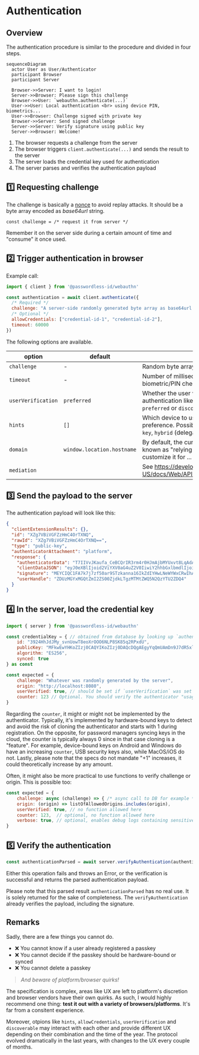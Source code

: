 Authentication
==============

Overview
--------

The authentication procedure is similar to the procedure and divided in four steps.

```mermaid
sequenceDiagram
  actor User as User/Authenticator
  participant Browser
  participant Server

  Browser->>Server: I want to login!
  Server->>Browser: Please sign this challenge
  Browser->>User: `webauthn.authenticate(...)`
  User->>User: Local authentication <br> using device PIN, biometrics...
  User->>Browser: Challenge signed with private key
  Browser->>Server: Send signed challenge
  Server->>Server: Verify signature using public key
  Server->>Browser: Welcome!
```


1. The browser requests a challenge from the server
2. The browser triggers `client.authenticate(...)` and sends the result to the server
3. The server loads the credential key used for authentication
4. The server parses and verifies the authentication payload


1️⃣ Requesting challenge
------------------------

The challenge is basically a [nonce](https://en.wikipedia.org/wiki/nonce) to avoid replay attacks. It should be a byte array encoded as *base64url* string.

```
const challenge = /* request it from server */
```

Remember it on the server side during a certain amount of time and "consume" it once used.

2️⃣ Trigger authentication in browser
-------------------------------------

Example call:

```js
import { client } from '@passwordless-id/webauthn'

const authentication = await client.authenticate({
  /* Required */
  challenge: "A server-side randomly generated byte array as base64url encoded",
  /* Optional */
  allowCredentials: ["credential-id-1", "credential-id-2"],
  timeout: 60000
})
```


The following options are available.

| option | default | description |
|--------|---------|-------------|
| `challenge` | - | Random byte array as *base64url* encoded.
| `timeout` | - | Number of milliseconds the user has to respond to the biometric/PIN check.
| `userVerification`| `preferred` | Whether the user verification (using local authentication like fingerprint, PIN, etc.) is `required`, `preferred` or `discouraged`.
| `hints` | `[]` | Which device to use as authenticator, by order of preference. Possible values: `client-device`, `security-key`, `hybrid` (delegate to smartphone).
| `domain` | `window.location.hostname` | By default, the current domain name is used. Also known as "relying party id". You may want to customize it for ...
| `mediation` | | See https://developer.mozilla.org/en-US/docs/Web/API/CredentialsContainer/get#mediation




3️⃣ Send the payload to the server
---------------------------------

The authentication payload will look like this:

```json
{
  "clientExtensionResults": {},
  "id": "XZg7VBiVGFZzHmC4OrTXNQ",
  "rawId": "XZg7VBiVGFZzHmC4OrTXNQ==",
  "type": "public-key",
  "authenticatorAttachment": "platform",
  "response": {
    "authenticatorData": "T7IIVvJKaufa_CeBCQrIR3rm4r0HJmAjbMYUxvt8LqAdAAAAAA==",
    "clientDataJSON": "eyJ0eXBlIjoid2ViYXV0aG4uZ2V0IiwiY2hhbGxlbmdlIjoiYmYxOWQ3ZjktZjk3ZS00NjEyLTg0MjYtNDYwZTExZmExOTBmIiwib3JpZ2luIjoiaHR0cHM6Ly93ZWJhdXRobi5wYXNzd29yZGxlc3MuaWQiLCJjcm9zc09yaWdpbiI6ZmFsc2V9",
    "signature": "MEYCIQC1FA7k7j7zf50ar9STzkanna16IkZdIYHwLNeWYWxCRwIhAITEOUcqnMC9_EHmjRxzoq3K-Titr3nWSZKY9n1yC_cL",
    "userHandle": "ZDUzMGYxMGQtZmI2ZS00ZjdkLTgzMTMtZWQ5N2QzYTU2ZDQ4"
  }
}
```


4️⃣ In the server, load the credential key
------------------------------------------

```js
import { server } from '@passwordless-id/webauthn' 

const credentialKey = { // obtained from database by looking up `authentication.id`
    id: "3924HhJdJMy_svnUowT8eoXrOOO6NLP8SK85q2RPxdU",
    publicKey: "MFkwEwYHKoZIzj0CAQYIKoZIzj0DAQcDQgAEgyYqQmUAmDn9J7dR5xl-HlyAA0R2XV5sgQRnSGXbLt_xCrEdD1IVvvkyTmRD16y9p3C2O4PTZ0OF_ZYD2JgTVA==",
    algorithm: "ES256",
    synced: true
} as const

const expected = {
    challenge: "Whatever was randomly generated by the server",
    origin: "http://localhost:8080",
    userVerified: true, // should be set if `userVerification` was set to `required` in the authentication options (default)
    counter: 123 // Optional. You should verify the authenticator "usage" counter increased since last time.
}
```

Regarding the `counter`, it might or might not be implemented by the authenticator.
Typically, it's implemented by hardware-bound keys to detect and avoid the risk of cloning the authenticator and starts with 1 during registration.
On the opposite, for password managers syncing keys in the cloud, the counter is typically always 0 since in that case cloning is a "feature".
For example, device-bound keys on Android and Windows do have an increasing `counter`, USB security keys also, while MacOS/iOS do not.
Lastly, please note that the specs do not mandate "+1" increases, it could theoretically increase by any amount.

Often, it might also be more practical to use functions to verify challenge or origin. This is possible too:

```js
const expected = {
    challenge: async (challenge) => { /* async call to DB for example */ return true },
    origin: (origin) => listOfAllowedOrigins.includes(origin),
    userVerified: true, // no function allowed here
    counter: 123,  // optional, no function allowed here
    verbose: true, // optional, enables debug logs containing sensitive information
}
```

5️⃣ Verify the authentication
-----------------------------

```js
const authenticationParsed = await server.verifyAuthentication(authentication, credentialKey, expected)
```

Either this operation fails and throws an Error, or the verification is successful and returns the parsed authentication payload.

Please note that this parsed result `authenticationParsed` has no real use. It is solely returned for the sake of completeness. The `verifyAuthentication` already verifies the payload, including the signature.




Remarks
-------

Sadly, there are a few things you cannot do.

- ❌ You cannot know if a user already registered a passkey
- ❌ You cannot decide if the passkey should be hardware-bound or synced
- ❌ You cannot delete a passkey

> *And beware of platform/browser quirks!*

The specification is complex, areas like UX are left to platform's discretion and browser vendors have their own quirks. As such, I would highly recommend one thing: **test it out with a variety of browsers/platforms**. It's far from a consitent experience.

Moreover, otpions like `hints`, `allowCredentials`, `userVerification` and `discoverable` may interact with each other and provide different UX depending on their combination and the time of the year. The protocol evolved dramatically in the last years, with changes to the UX every couple of months.
